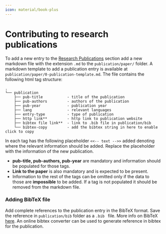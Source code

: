 ```yaml
---
icon: material/book-plus
---
```


# Contributing to research publications 

To add a new entry to the [Research Publications](../publication/index.md) section add a new markdown file with the extension `.md` to the `publication/paper/` folder. A markdown template to add a publication entry is available at `publication/paper/0-publication-template.md`. The file contains the following html tag structure: 

```
.
└── publication
    ├── pub-title           - title of the publication
    ├── pub-authors         - authors of the publication
    ├── pub-year            - publication year
    ├── lang                - relevant languages
    ├── entry-type          - type of publication
    ├── http link**         - http link to publication website
    ├── bibtex file link**  - link to .bib file in publication/bib
    └── bibtex-copy         - add the bibtex string in here to enable click to copy
```
In each tag has the following placeholder `<<-- text -->>` added denoting where the relevant information should be added. Replace the placeholder with the information of the new publication. 

- **pub-title, pub-authors, pub-year** are mandatory and information should be populated for those tags.
- **Link to the paper** is also mandatory and is expected to be present. 
- Information to the rest of the tags can be omitted only if the data to those are **impossible** to be added. If a tag is not populated it should be removed from the markdown file.

### Adding BibTeX file 

Add complete references to the publication entry in the BibTeX format. Save the reference in `publication/bib` folder as a `.bib ` file. More info on BibTeX [here](https://www.bibtex.org/). An online bibtex converter can be used to generate reference in bibtex for the publication. 